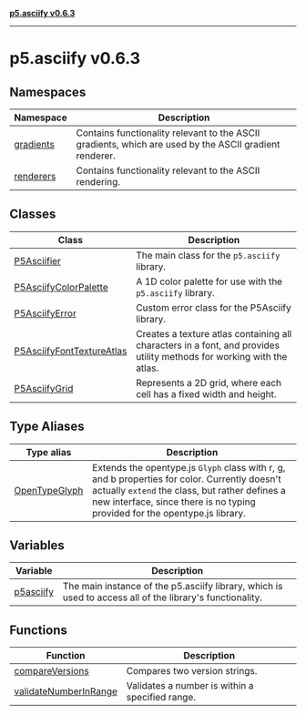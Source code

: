 [**p5.asciify v0.6.3**](README.md)

***

# p5.asciify v0.6.3

## Namespaces

| Namespace | Description |
| ------ | ------ |
| [gradients](namespaces/gradients/README.md) | Contains functionality relevant to the ASCII gradients, which are used by the ASCII gradient renderer. |
| [renderers](namespaces/renderers/README.md) | Contains functionality relevant to the ASCII rendering. |

## Classes

| Class | Description |
| ------ | ------ |
| [P5Asciifier](classes/P5Asciifier.md) | The main class for the `p5.asciify` library. |
| [P5AsciifyColorPalette](classes/P5AsciifyColorPalette.md) | A 1D color palette for use with the `p5.asciify` library. |
| [P5AsciifyError](classes/P5AsciifyError.md) | Custom error class for the P5Asciify library. |
| [P5AsciifyFontTextureAtlas](classes/P5AsciifyFontTextureAtlas.md) | Creates a texture atlas containing all characters in a font, and provides utility methods for working with the atlas. |
| [P5AsciifyGrid](classes/P5AsciifyGrid.md) | Represents a 2D grid, where each cell has a fixed width and height. |

## Type Aliases

| Type alias | Description |
| ------ | ------ |
| [OpenTypeGlyph](type-aliases/OpenTypeGlyph.md) | Extends the opentype.js `Glyph` class with r, g, and b properties for color. Currently doesn't actually `extend` the class, but rather defines a new interface, since there is no typing provided for the opentype.js library. |

## Variables

| Variable | Description |
| ------ | ------ |
| [p5asciify](variables/p5asciify.md) | The main instance of the p5.asciify library, which is used to access all of the library's functionality. |

## Functions

| Function | Description |
| ------ | ------ |
| [compareVersions](functions/compareVersions.md) | Compares two version strings. |
| [validateNumberInRange](functions/validateNumberInRange.md) | Validates a number is within a specified range. |
